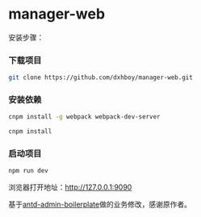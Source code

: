 # manager-web

安装步骤：

### 下载项目
``` bash
git clone https://github.com/dxhboy/manager-web.git
```

### 安装依赖
``` bash
cnpm install -g webpack webpack-dev-server

cnpm install

```
### 启动项目
``` bash
npm run dev
```
浏览器打开地址：http://127.0.0.1:9090


基于[antd-admin-boilerplate](https://github.com/myqianlan/antd-admin-boilerplate)做的业务修改，感谢原作者。
